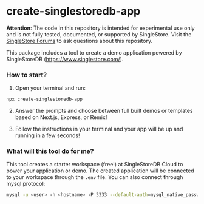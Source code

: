 # create-singlestoredb-app

**Attention**: The code in this repository is intended for experimental use only and is not fully tested, documented, or supported by SingleStore. Visit the [SingleStore Forums](https://www.singlestore.com/forum/) to ask questions about this repository.

This package includes a tool to create a demo application powered by SingleStoreDB (https://www.singlestore.com/).

### How to start?

1. Open your terminal and run:

```sh
npx create-singlestoredb-app
```
2. Answer the prompts and choose between full built demos or templates based on Next.js, Express, or Remix!

3. Follow the instructions in your terminal and your app will be up and running in a few seconds!


### What will this tool do for me?

This tool creates a starter workspace (free!) at SingleStoreDB Cloud to power your application or demo. The created application will be connected to your workspace through the `.env` file. You can also connect through mysql protocol:

```sh
mysql -u <user> -h <hostname> -P 3333 --default-auth=mysql_native_password --password=<password> <db_name>
```

